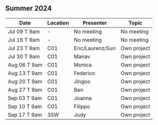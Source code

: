 ## Summer 2024

| Date            | Location   | Presenter                | Topic              |
|-----------------|------------|--------------------------|--------------------|
| Jul 09 T 9am    | -          | No meeting               | No meeting         |
| Jul 16 T 9am    | -          | No meeting               | No meeting         |
| Jul 23 T 9am    | C01        | Eric/Laurenz/Suri        | Own project        |
| Jul 30 T 9am    | C01        | Manav                    | Own project        |
| Aug 06 T 9am    | C01        | Monica                   | Own project        |
| Aug 13 T 9am    | C01        | Federico                 | Own project        |
| Aug 20 T 9am    | C01        | Jingoo                   | Own project        |
| Aug 27 T 9am    | C01        | Ben                      | Own project        |
| Sep 03 T 9am    | C01        | Joanna                   | Own project        |
| Sep 10 T 9am    | C01        | Filippo                  | Own project        |
| Sep 17 T 9am    | 3SW        | Judy                     | Own project        |


